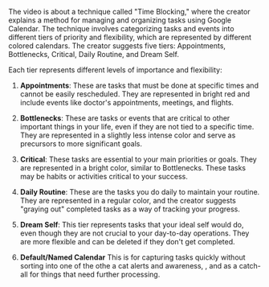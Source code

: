 The video is about a technique called "Time Blocking," where the creator explains a method for managing and organizing tasks using Google Calendar. The technique involves categorizing tasks and events into different tiers of priority and flexibility, which are represented by different colored calendars. The creator suggests five tiers: Appointments, Bottlenecks, Critical, Daily Routine, and Dream Self. 

Each tier represents different levels of importance and flexibility: 

1. **Appointments**: These are tasks that must be done at specific times and cannot be easily rescheduled. They are represented in bright red and include events like doctor's appointments, meetings, and flights. 

2. **Bottlenecks**: These are tasks or events that are critical to other important things in your life, even if they are not tied to a specific time. They are represented in a slightly less intense color and serve as precursors to more significant goals. 

3. **Critical**: These tasks are essential to your main priorities or goals. They are represented in a bright color, similar to Bottlenecks. These tasks may be habits or activities critical to your success. 

4. **Daily Routine**: These are the tasks you do daily to maintain your routine. They are represented in a regular color, and the creator suggests "graying out" completed tasks as a way of tracking your progress. 

5. **Dream Self**: This tier represents tasks that your ideal self would do, even though they are not crucial to your day-to-day operations. They are more flexible and can be deleted if they don't get completed. 

6. **Default/Named Calendar** This is for capturing tasks quickly without sorting into one of the othe a cat alerts and awareness, , and as a catch-all for things that need further processing.